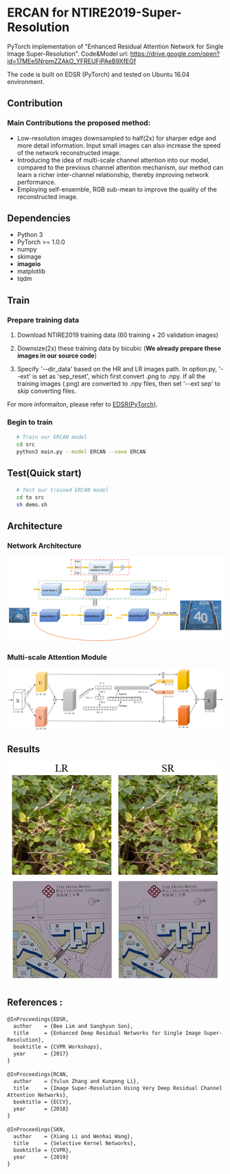 # ERCAN for NTIRE2019-Super-Resolution
PyTorch implementation of "Enhanced Residual Attention Network for Single Image Super-Resolution".
Code&Model url: https://drive.google.com/open?id=17MEe5NrpmZZAkO_YFREUFjPAeB9XfEGf

The code is built on EDSR (PyTorch) and tested on Ubuntu 16.04 environment.

## Contribution
### **Main Contributions the proposed method:**
* Low-resolution images downsampled to half(2x) for sharper edge and
more detail information. Input small images can also increase the speed
of the network reconstructed image.
* Introducing the idea of multi-scale channel attention into our model,
compared to the previous channel attention mechanism, our method can
learn a richer inter-channel relationship, thereby improving network performance.
* Employing self-ensemble, RGB sub-mean to improve the quality of the
reconstructed image.

## Dependencies
* Python 3
* PyTorch >= 1.0.0
* numpy
* skimage
* **imageio**
* matplotlib
* tqdm

## Train
### Prepare training data

1. Download NTIRE2019 training data (60 training + 20 validation images)

2. Downsize(2x) these training data by bicubic (**We already prepare these images in our source code**)

3. Specify '--dir_data' based on the HR and LR images path. In option.py, '--ext' is set as 'sep_reset', which first convert .png to .npy. If all the training images (.png) are converted to .npy files, then set '--ext sep' to skip converting files.

For more informaiton, please refer to [EDSR(PyTorch)](https://github.com/thstkdgus35/EDSR-PyTorch).

### Begin to train

 ```bash
    # Train our ERCAN model
    cd src
    python3 main.py --model ERCAN --save ERCAN
 ```


## Test(Quick start)
 ```bash
    # Test our trained ERCAN model
    cd to src
    sh demo.sh
 ```

## Architecture
### Network Architecture
![](img/archi_Net.png)
### Multi-scale Attention Module
![](img/archi_MSAM.png)

## Results
![](img/results.png)

## References :
```
@InProceedings{EDSR,
  author    = {Bee Lim and Sanghyun Son},
  title     = {Enhanced Deep Residual Networks for Single Image Super-Resolution},
  booktitle = {CVPR Workshops},
  year      = {2017}
}

@InProceedings{RCAN,
  author    = {Yulun Zhang and Kunpeng Li},
  title     = {Image Super-Resolution Using Very Deep Residual Channel Attention Networks},
  booktitle = {ECCV},
  year      = {2018}
}

@InProceedings{SKN,
  author    = {Xiang Li and Wenhai Wang},
  title     = {Selective Kernel Networks},
  booktitle = {CVPR},
  year      = {2019}
}
```